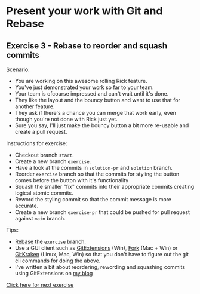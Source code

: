 # Present your work with Git and Rebase

## Exercise 3 - Rebase to reorder and squash commits

Scenario:
- You are working on this awesome rolling Rick feature.
- You've just demonstrated your work so far to your team.
- Your team is ofcourse impressed and can't wait until it's done.
- They like the layout and the bouncy button and want to use that for another feature.
- They ask if there's a chance you can merge that work early, even though you're not done with Rick just yet.
- Sure you say, I'll just make the bouncy button a bit more re-usable and create a pull request.

Instructions for exercise:
- Checkout branch `start`.
- Create a new branch `exercise`.
- Have a look at the commits in `solution-pr` and `solution` branch.
- Reorder `exercise` branch so that the commits for styling the button comes before the button with it's functionality
- Squash the smaller "fix" commits into their appropriate commits creating logical atomic commits.
- Reword the styling commit so that the commit message is more accurate.
- Create a new branch `exercise-pr` that could be pushed for pull request against `main` branch.

Tips:
- [Rebase](https://git-scm.com/docs/rebase) the `exercise` branch.
- Use a GUI client such as [GitExtensions](http://gitextensions.github.io/) (Win), [Fork](https://git-fork.com/) (Mac + Win) or [GitKraken](https://www.gitkraken.com/) (Linux, Mac, Win) so that you don't have to figure out the git cli commands for doing the above.
- I've written a bit about reordering, rewording and squashing commits using GitExtensions on [my blog](https://blomholm.no/posts/how-i-git-it-basic-rebase/#change-the-order-of-the-commits)

[Click here for next exercise](https://github.com/kraftlauget/git-ws-4)
